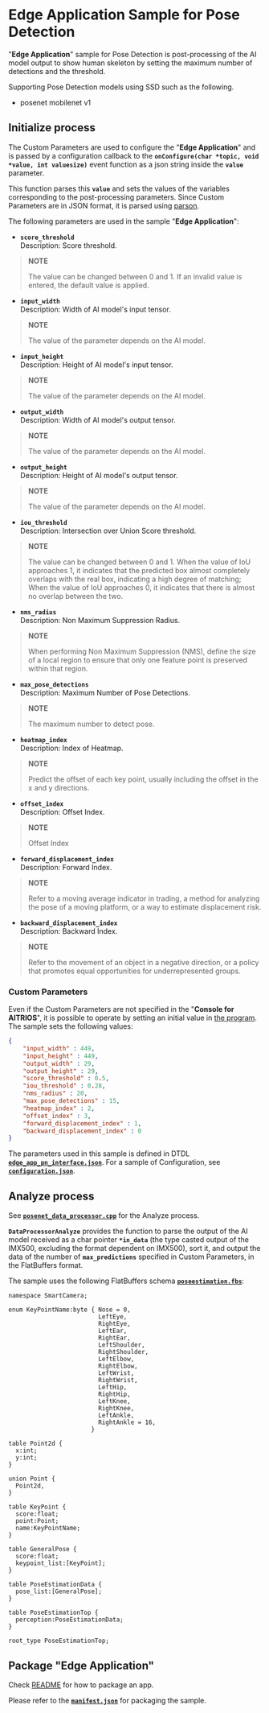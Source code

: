 # Edge Application Sample for Pose Detection
"**Edge Application**" sample for Pose Detection is post-processing of the AI model output to show human skeleton by setting the maximum number of detections and the threshold.

Supporting Pose Detection models using SSD such as the following.
- posenet mobilenet v1

## Initialize process
The Custom Parameters are used to configure the "**Edge Application**" and is passed by a configuration callback to the **`onConfigure(char *topic, void *value, int valuesize)`** event function as a json string inside the **`value`** parameter.

This function parses this **`value`** and sets the values of the variables corresponding to the post-processing parameters. Since Custom Parameters are in JSON format, it is parsed using [parson](../../libs/third_party/parson/).

The following parameters are used in the sample "**Edge Application**":

- **`score_threshold`**<br>
  Description: Score threshold.<br>
>**NOTE**
>
>The value can be changed between 0 and 1. If an invalid value is entered, the default value is applied.

- **`input_width`**<br>
  Description: Width of AI model's input tensor.<br>
>**NOTE**
>
>The value of the parameter depends on the AI model.

- **`input_height`**<br>
  Description: Height of AI model's input tensor.<br>
>**NOTE**
>
>The value of the parameter depends on the AI model.

- **`output_width`**<br>
  Description: Width of AI model's output tensor.<br>
>**NOTE**
>
>The value of the parameter depends on the AI model.

- **`output_height`**<br>
  Description: Height of AI model's output tensor.<br>
>**NOTE**
>
>The value of the parameter depends on the AI model.

- **`iou_threshold`**<br>
  Description: Intersection over Union Score threshold.<br>
>**NOTE**
>
>The value can be changed between 0 and 1. When the value of IoU approaches 1, it indicates that the predicted box almost completely overlaps with the real box, indicating a high degree of matching; When the value of IoU approaches 0, it indicates that there is almost no overlap between the two.

- **`nms_radius`**<br>
  Description: Non Maximum Suppression Radius.<br>
>**NOTE**
>
>When performing Non Maximum Suppression (NMS), define the size of a local region to ensure that only one feature point is preserved within that region.

- **`max_pose_detections`**<br>
  Description: Maximum Number of Pose Detections.<br>
>**NOTE**
>
>The maximum number to detect pose.

- **`heatmap_index`**<br>
  Description: Index of Heatmap.<br>
>**NOTE**
>
>Predict the offset of each key point, usually including the offset in the x and y directions.

- **`offset_index`**<br>
  Description: Offset Index.<br>
>**NOTE**
>
>Offset Index

- **`forward_displacement_index`**<br>
  Description: Forward Index.<br>
>**NOTE**
>
>Refer to a moving average indicator in trading, a method for analyzing the pose of a moving platform, or a way to estimate displacement risk.

- **`backward_displacement_index`**<br>
  Description: Backward Index.<br>
>**NOTE**
>
>Refer to the movement of an object in a negative direction, or a policy that promotes equal opportunities for underrepresented groups.

### Custom Parameters
Even if the Custom Parameters are not specified in the "**Console for AITRIOS**", it is possible to operate by setting an initial value in [the program](./data_processor/src/posenet_utils.cpp). The sample sets the following values:

```json
{
    "input_width" : 449,
    "input_height" : 449,
    "output_width" : 29,
    "output_height" : 29,
    "score_threshold" : 0.5,
    "iou_threshold" : 0.28,
    "nms_radius" : 20,
    "max_pose_detections" : 15,
    "heatmap_index" : 2,
    "offset_index" : 3,
    "forward_displacement_index" : 1,
    "backward_displacement_index" : 0
}

```

The parameters used in this sample is defined in DTDL [**`edge_app_pn_interface.json`**](./package/edge_app_pn_interface.json). For a sample of Configuration, see [**`configuration.json`**](./configuration/configuration.json).

## Analyze process
See [**`posenet_data_processor.cpp`**](./data_processor/src/posenet_data_processor.cpp) for the Analyze process.


**`DataProcessorAnalyze`** provides the function to parse the output of the AI model received as a char pointer  **`*in_data`** (the type casted output of the IMX500, excluding the format dependent on IMX500), sort it, and output the data of the number of **`max_predictions`** specified in Custom Parameters, in the FlatBuffers format.


The sample uses the following FlatBuffers schema  [**`poseestimation.fbs`**](./schemas/poseestimation.fbs):

```
namespace SmartCamera;

enum KeyPointName:byte { Nose = 0,
                         LeftEye,
                         RightEye,
                         LeftEar,
                         RightEar,
                         LeftShoulder,
                         RightShoulder,
                         LeftElbow,
                         RightElbow,
                         LeftWrist,
                         RightWrist,
                         LeftHip,
                         RightHip,
                         LeftKnee,
                         RightKnee,
                         LeftAnkle,
                         RightAnkle = 16,
                       }

table Point2d {
  x:int;
  y:int;
}

union Point {
  Point2d,
}

table KeyPoint {
  score:float;
  point:Point;
  name:KeyPointName;
}

table GeneralPose {
  score:float;
  keypoint_list:[KeyPoint];
}

table PoseEstimationData {
  pose_list:[GeneralPose];
}

table PoseEstimationTop {
  perception:PoseEstimationData;
}

root_type PoseEstimationTop;
```

## Package "**Edge Application**"

Check [README](../../tutorials/2_import_edge_app/README.md) for how to package an app.

Please refer to the [**`manifest.json`**](./package/manifest.json) for packaging the sample.
